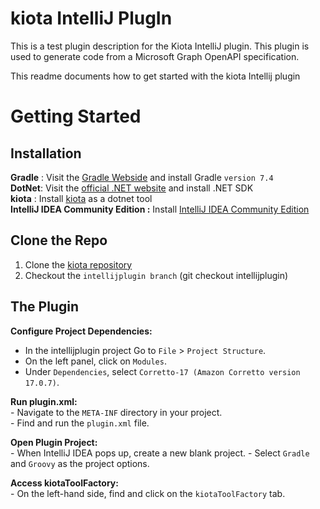 # kiota IntelliJ PlugIn
<!-- Plugin description -->
This is a test plugin description for the Kiota IntelliJ plugin. This plugin is used to generate code from a Microsoft Graph OpenAPI specification.
<!-- Plugin description end -->

This readme documents how to get started with the kiota Intellij plugin
# Getting Started
## Installation
**Gradle** : Visit the [Gradle Webside](https://gradle.org/install/) and install Gradle `version 7.4`   
**DotNet**: Visit the [official .NET website](https://dotnet.microsoft.com/en-us/download) and install .NET SDK  
**kiota** : Install [kiota](https://learn.microsoft.com/en-us/openapi/kiota/install#install-as-net-tool) as a dotnet tool  
**IntelliJ IDEA Community Edition :** Install [IntelliJ IDEA Community Edition](https://www.jetbrains.com/idea/download)  
## Clone the Repo

1. Clone the [kiota repository](https://www.jetbrains.com/idea/download) 
2. Checkout the `intellijplugin branch`  (git checkout intellijplugin)

## The Plugin
**Configure Project Dependencies:**
- In the intellijplugin project Go to `File` > `Project Structure`.
- On the left panel, click on `Modules`.
- Under `Dependencies`, select `Corretto-17 (Amazon Corretto version 17.0.7)`.

**Run plugin.xml:**  
    - Navigate to the `META-INF` directory in your project.  
    - Find and run the `plugin.xml` file.

**Open Plugin Project:**  
    - When IntelliJ IDEA pops up, create a new blank project.
    - Select `Gradle` and `Groovy` as the project options.

**Access kiotaToolFactory:**  
    - On the left-hand side, find and click on the `kiotaToolFactory` tab.







